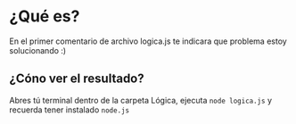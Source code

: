 # ¿Qué es?
En el primer comentario de archivo logica.js te indicara que problema estoy solucionando :)


## ¿Cóno ver el resultado? 
Abres tú terminal dentro de la carpeta Lógica, ejecuta ` node logica.js ` y recuerda tener instalado ` node.js `